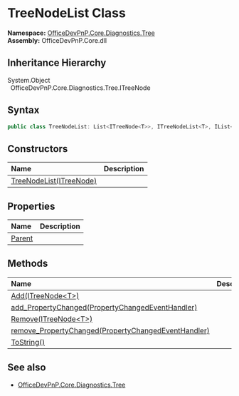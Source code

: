 # TreeNodeList Class
  

**Namespace:** [OfficeDevPnP.Core.Diagnostics.Tree](OfficeDevPnP.Core.Diagnostics.Tree.md)  
**Assembly:** OfficeDevPnP.Core.dll  
## Inheritance Hierarchy
System.Object  
&ensp;OfficeDevPnP.Core.Diagnostics.Tree.ITreeNode  
## Syntax
```C#
public class TreeNodeList: List<ITreeNode<T>>, ITreeNodeList<T>, IList<ITreeNode<T>>, ICollection<ITreeNode<T>>, IEnumerable<ITreeNode<T>>, IEnumerable, INotifyPropertyChanged
```
## Constructors
|**Name**|**Description**|
|:-----|:-----|
| [TreeNodeList(ITreeNode<T>)](OfficeDevPnP.Core.Diagnostics.Tree.TreeNodeList.ctor1.md) |  
## Properties
|**Name**|**Description**|
|:-----|:-----|
| [Parent](OfficeDevPnP.Core.Diagnostics.Tree.TreeNodeList.Parent.md) | 
## Methods
|**Name**|**Description**|
|:-----|:-----|
| [Add(ITreeNode&lt;T&gt;)](OfficeDevPnP.Core.Diagnostics.Tree.TreeNodeList.19b9df21.md) | 
| [add_PropertyChanged(PropertyChangedEventHandler)](OfficeDevPnP.Core.Diagnostics.Tree.TreeNodeList.9af7a0ae.md) | 
| [Remove(ITreeNode&lt;T&gt;)](OfficeDevPnP.Core.Diagnostics.Tree.TreeNodeList.5be50920.md) | 
| [remove_PropertyChanged(PropertyChangedEventHandler)](OfficeDevPnP.Core.Diagnostics.Tree.TreeNodeList.d9af74e7.md) | 
| [ToString()](OfficeDevPnP.Core.Diagnostics.Tree.TreeNodeList.b40365cf.md) | 
## See also
- [OfficeDevPnP.Core.Diagnostics.Tree](OfficeDevPnP.Core.Diagnostics.Tree.md)
